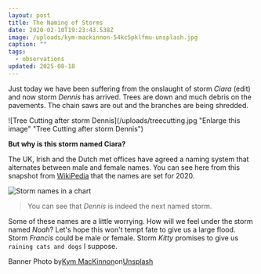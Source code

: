 ```yaml
---
layout: post
title: The Naming of Storms
date: 2020-02-10T19:23:43.538Z
image: /uploads/kym-mackinnon-54kc5pklfmu-unsplash.jpg
caption: ""
tags:
  - observations
updated: 2025-08-18
---
```

Just today we have been suffering from the onslaught of storm *Ciara* (edit) and now storm *Dennis* has arrived. Trees are down and much debris on the pavements. The chain saws are out and the branches are being shredded.

![Tree Cutting after storm Dennis](/uploads/treecutting.jpg "Enlarge this image" "Tree Cutting after storm Dennis")

**But why is this storm named Ciara?**

The UK, Irish and the Dutch met offices have agreed a naming system that alternates between male and female names. You can see here from this snapshot from [WikiPedia](https://en.wikipedia.org/wiki/Winter_storm_naming_in_the_United_Kingdom_and_Ireland) that the names are set for 2020.

![Storm names in a chart](/uploads/stormnames.png "Storm names in a chart")

> You can see that *Dennis* is indeed the next named storm.

Some of these names are a little worrying. How will we feel under the storm named *Noah*? Let's hope this won't tempt fate to give us a large flood. Storm *Francis* could be male or female. Storm *Kitty* promises to give us `raining cats and dogs` I suppose.

Banner Photo by[Kym MacKinnon](https://unsplash.com/@vixenly?utm_source=unsplash&utm_medium=referral&utm_content=creditCopyText)on[Unsplash](https://unsplash.com/s/photos/stormy-weather?utm_source=unsplash&utm_medium=referral&utm_content=creditCopyText)
